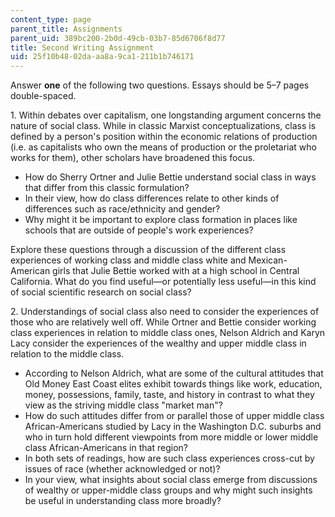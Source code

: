 ```yaml
---
content_type: page
parent_title: Assignments
parent_uid: 389bc200-2b0d-49cb-03b7-85d6706f8d77
title: Second Writing Assignment
uid: 25f10b48-02da-aa8a-9ca1-211b1b746171
---
```


Answer **one** of the following two questions. Essays should be 5–7 pages double-spaced.

1\. Within debates over capitalism, one longstanding argument concerns the nature of social class. While in classic Marxist conceptualizations, class is defined by a person's position within the economic relations of production (i.e. as capitalists who own the means of production or the proletariat who works for them), other scholars have broadened this focus.

*   How do Sherry Ortner and Julie Bettie understand social class in ways that differ from this classic formulation?
*   In their view, how do class differences relate to other kinds of differences such as race/ethnicity and gender?
*   Why might it be important to explore class formation in places like schools that are outside of people's work experiences?

Explore these questions through a discussion of the different class experiences of working class and middle class white and Mexican-American girls that Julie Bettie worked with at a high school in Central California. What do you find useful—or potentially less useful—in this kind of social scientific research on social class?

2\. Understandings of social class also need to consider the experiences of those who are relatively well off. While Ortner and Bettie consider working class experiences in relation to middle class ones, Nelson Aldrich and Karyn Lacy consider the experiences of the wealthy and upper middle class in relation to the middle class.

*   According to Nelson Aldrich, what are some of the cultural attitudes that Old Money East Coast elites exhibit towards things like work, education, money, possessions, family, taste, and history in contrast to what they view as the striving middle class "market man"?
*   How do such attitudes differ from or parallel those of upper middle class African-Americans studied by Lacy in the Washington D.C. suburbs and who in turn hold different viewpoints from more middle or lower middle class African-Americans in that region?
*   In both sets of readings, how are such class experiences cross-cut by issues of race (whether acknowledged or not)?
*   In your view, what insights about social class emerge from discussions of wealthy or upper-middle class groups and why might such insights be useful in understanding class more broadly?